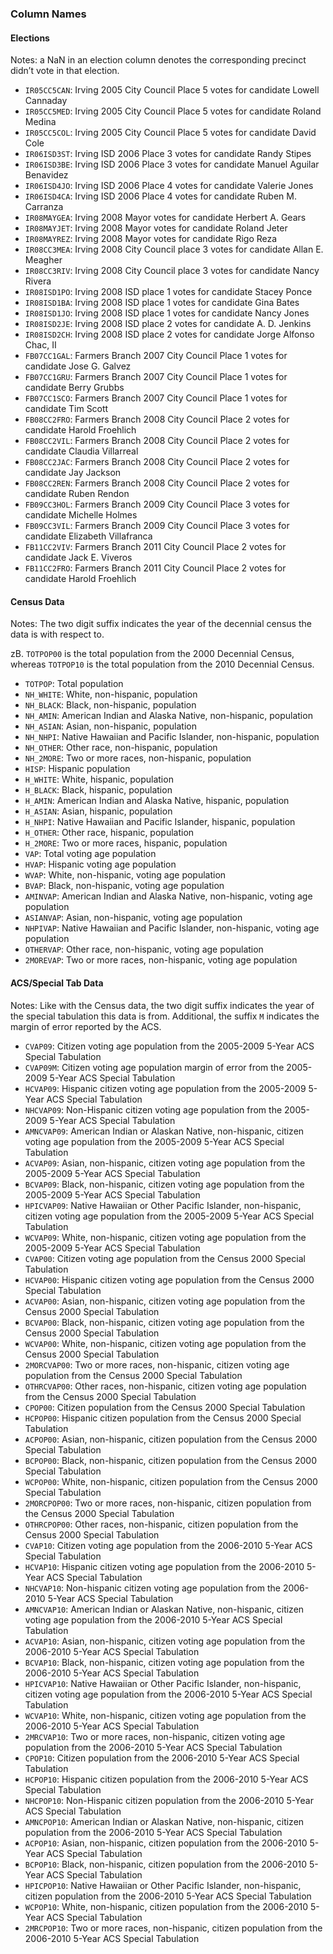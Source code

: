 ### Column Names
#### Elections
Notes: a NaN in an election column denotes the corresponding precinct didn’t vote in that election.

* `IR05CC5CAN`: Irving 2005 City Council Place 5 votes for candidate Lowell Cannaday
* `IR05CC5MED`: Irving 2005 City Council Place 5 votes for candidate Roland Medina
* `IR05CC5COL`: Irving 2005 City Council Place 5 votes for candidate David Cole
* `IR06ISD3ST`: Irving ISD 2006 Place 3 votes for candidate Randy Stipes
* `IR06ISD3BE`: Irving ISD 2006 Place 3 votes for candidate Manuel Aguilar Benavidez
* `IR06ISD4JO`: Irving ISD 2006 Place 4 votes for candidate Valerie Jones
* `IR06ISD4CA`: Irving ISD 2006 Place 4 votes for candidate Ruben M. Carranza
* `IR08MAYGEA`: Irving 2008 Mayor votes for candidate Herbert A. Gears
* `IR08MAYJET`: Irving 2008 Mayor votes for candidate Roland Jeter
* `IR08MAYREZ`: Irving 2008 Mayor votes for candidate Rigo Reza
* `IR08CC3MEA`: Irving 2008 City Council place 3 votes for candidate Allan E. Meagher
* `IR08CC3RIV`: Irving 2008 City Council place 3 votes for candidate Nancy Rivera
* `IR08ISD1PO`: Irving 2008 ISD place 1 votes for candidate Stacey Ponce
* `IR08ISD1BA`: Irving 2008 ISD place 1 votes for candidate Gina Bates
* `IR08ISD1JO`: Irving 2008 ISD place 1 votes for candidate Nancy Jones
* `IR08ISD2JE`: Irving 2008 ISD place 2 votes for candidate A. D. Jenkins
* `IR08ISD2CH`: Irving 2008 ISD place 2 votes for candidate Jorge Alfonso Chac, II
* `FB07CC1GAL`: Farmers Branch 2007 City Council Place 1 votes for candidate Jose G. Galvez
* `FB07CC1GRU`: Farmers Branch 2007 City Council Place 1 votes for candidate Berry Grubbs
* `FB07CC1SCO`: Farmers Branch 2007 City Council Place 1 votes for candidate Tim Scott
* `FB08CC2FRO`: Farmers Branch 2008 City Council Place 2 votes for candidate Harold Froehlich
* `FB08CC2VIL`: Farmers Branch 2008 City Council Place 2 votes for candidate Claudia Villarreal
* `FB08CC2JAC`: Farmers Branch 2008 City Council Place 2 votes for candidate Jay Jackson
* `FB08CC2REN`: Farmers Branch 2008 City Council Place 2 votes for candidate Ruben Rendon
* `FB09CC3HOL`: Farmers Branch 2009 City Council Place 3 votes for candidate Michelle Holmes
* `FB09CC3VIL`: Farmers Branch 2009 City Council Place 3 votes for candidate Elizabeth Villafranca
* `FB11CC2VIV`: Farmers Branch 2011 City Council Place 2 votes for candidate Jack E. Viveros 
* `FB11CC2FRO`: Farmers Branch 2011 City Council Place 2 votes for candidate Harold Froehlich

#### Census Data
Notes: The two digit suffix indicates the year of the decennial census the data is with respect to.

zB. `TOTPOP00` is the total population from the 2000 Decennial Census, whereas `TOTPOP10` is the total population from the 2010 Decennial Census.

* `TOTPOP`: Total population
* `NH_WHITE`: White, non-hispanic, population
* `NH_BLACK`: Black, non-hispanic, population
* `NH_AMIN`: American Indian and Alaska Native, non-hispanic, population
* `NH_ASIAN`: Asian, non-hispanic, population
* `NH_NHPI`: Native Hawaiian and Pacific Islander, non-hispanic, population
* `NH_OTHER`: Other race, non-hispanic, population
* `NH_2MORE`: Two or more races, non-hispanic, population
* `HISP`: Hispanic population
* `H_WHITE`: White, hispanic, population 
* `H_BLACK`: Black, hispanic, population
* `H_AMIN`: American Indian and Alaska Native, hispanic, population
* `H_ASIAN`: Asian, hispanic, population 
* `H_NHPI`: Native Hawaiian and Pacific Islander, hispanic, population
* `H_OTHER`: Other race, hispanic, population
* `H_2MORE`: Two or more races, hispanic, population
* `VAP`: Total voting age population
* `HVAP`: Hispanic voting age population 
* `WVAP`: White, non-hispanic, voting age population
* `BVAP`: Black, non-hispanic, voting age population
* `AMINVAP`: American Indian and Alaska Native, non-hispanic, voting age population
* `ASIANVAP`: Asian, non-hispanic, voting age population
* `NHPIVAP`: Native Hawaiian and Pacific Islander, non-hispanic, voting age population
* `OTHERVAP`: Other race, non-hispanic, voting age population
* `2MOREVAP`: Two or more races, non-hispanic, voting age population

#### ACS/Special Tab Data
Notes: Like with the Census data, the two digit suffix indicates the year of the special tabulation this data is from.  Additional, the suffix `M` indicates the margin of error reported by the ACS.

* `CVAP09`: Citizen voting age population from the 2005-2009 5-Year ACS Special Tabulation
* `CVAP09M`: Citizen voting age population margin of error from the 2005-2009 5-Year ACS Special Tabulation
* `HCVAP09`: Hispanic citizen voting age population from the 2005-2009 5-Year ACS Special Tabulation
* `NHCVAP09`: Non-Hispanic citizen voting age population from the 2005-2009 5-Year ACS Special Tabulation
* `AMNCVAP09`: American Indian or Alaskan Native, non-hispanic, citizen voting age population from the 2005-2009 5-Year ACS Special Tabulation
* `ACVAP09`: Asian, non-hispanic, citizen voting age population from the 2005-2009 5-Year ACS Special Tabulation
* `BCVAP09`: Black, non-hispanic, citizen voting age population from the 2005-2009 5-Year ACS Special Tabulation
* `HPICVAP09`: Native Hawaiian or Other Pacific Islander, non-hispanic, citizen voting age population from the 2005-2009 5-Year ACS Special Tabulation
* `WCVAP09`: White, non-hispanic, citizen voting age population from the 2005-2009 5-Year ACS Special Tabulation
* `CVAP00`: Citizen voting age population from the Census 2000 Special Tabulation
* `HCVAP00`: Hispanic citizen voting age population from the Census 2000 Special Tabulation
* `ACVAP00`: Asian, non-hispanic, citizen voting age population from the Census 2000 Special Tabulation
* `BCVAP00`: Black, non-hispanic, citizen voting age population from the Census 2000 Special Tabulation
* `WCVAP00`: White, non-hispanic, citizen voting age population from the Census 2000 Special Tabulation
* `2MORCVAP00`: Two or more races, non-hispanic, citizen voting age population from the Census 2000 Special Tabulation
* `OTHRCVAP00`: Other races, non-hispanic, citizen voting age population from the Census 2000 Special Tabulation
* `CPOP00`: Citizen population from the Census 2000 Special Tabulation
* `HCPOP00`: Hispanic citizen population from the Census 2000 Special Tabulation
* `ACPOP00`: Asian, non-hispanic, citizen population from the Census 2000 Special Tabulation
* `BCPOP00`: Black, non-hispanic, citizen population from the Census 2000 Special Tabulation
* `WCPOP00`: White, non-hispanic, citizen population from the Census 2000 Special Tabulation
* `2MORCPOP00`: Two or more races, non-hispanic, citizen population from the Census 2000 Special Tabulation
* `OTHRCPOP00`: Other races, non-hispanic, citizen population from the Census 2000 Special Tabulation
* `CVAP10`: Citizen voting age population from the 2006-2010 5-Year ACS Special Tabulation
* `HCVAP10`: Hispanic citizen voting age population from the 2006-2010 5-Year ACS Special Tabulation
* `NHCVAP10`: Non-hispanic citizen voting age population from the 2006-2010 5-Year ACS Special Tabulation
* `AMNCVAP10`: American Indian or Alaskan Native, non-hispanic, citizen voting age population from the 2006-2010 5-Year ACS Special Tabulation
* `ACVAP10`: Asian, non-hispanic, citizen voting age population from the 2006-2010 5-Year ACS Special Tabulation
* `BCVAP10`: Black, non-hispanic, citizen voting age population from the 2006-2010 5-Year ACS Special Tabulation
* `HPICVAP10`: Native Hawaiian or Other Pacific Islander, non-hispanic, citizen voting age population from the 2006-2010 5-Year ACS Special Tabulation
* `WCVAP10`: White, non-hispanic, citizen voting age population from the 2006-2010 5-Year ACS Special Tabulation
* `2MRCVAP10`: Two or more races, non-hispanic, citizen voting age population from the 2006-2010 5-Year ACS Special Tabulation
* `CPOP10`: Citizen population from the 2006-2010 5-Year ACS Special Tabulation
* `HCPOP10`: Hispanic citizen population from the 2006-2010 5-Year ACS Special Tabulation
* `NHCPOP10`: Non-Hispanic citizen population from the 2006-2010 5-Year ACS Special Tabulation
* `AMNCPOP10`: American Indian or Alaskan Native, non-hispanic, citizen population from the 2006-2010 5-Year ACS Special Tabulation
* `ACPOP10`: Asian, non-hispanic, citizen population from the 2006-2010 5-Year ACS Special Tabulation
* `BCPOP10`: Black, non-hispanic, citizen population from the 2006-2010 5-Year ACS Special Tabulation
* `HPICPOP10`: Native Hawaiian or Other Pacific Islander, non-hispanic, citizen population from the 2006-2010 5-Year ACS Special Tabulation
* `WCPOP10`: White, non-hispanic, citizen population from the 2006-2010 5-Year ACS Special Tabulation
* `2MRCPOP10`: Two or more races, non-hispanic, citizen population from the 2006-2010 5-Year ACS Special Tabulation